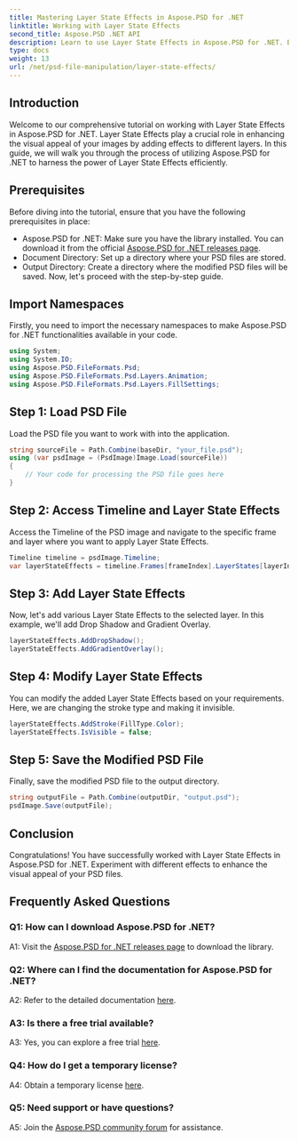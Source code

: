 ```yaml
---
title: Mastering Layer State Effects in Aspose.PSD for .NET
linktitle: Working with Layer State Effects
second_title: Aspose.PSD .NET API
description: Learn to use Layer State Effects in Aspose.PSD for .NET. Enhance your PSD files with Drop Shadow, Gradient Overlay, and more. Easy tutorial guide.
type: docs
weight: 13
url: /net/psd-file-manipulation/layer-state-effects/
---
```

## Introduction
Welcome to our comprehensive tutorial on working with Layer State Effects in Aspose.PSD for .NET. Layer State Effects play a crucial role in enhancing the visual appeal of your images by adding effects to different layers. In this guide, we will walk you through the process of utilizing Aspose.PSD for .NET to harness the power of Layer State Effects efficiently.
## Prerequisites
Before diving into the tutorial, ensure that you have the following prerequisites in place:
- Aspose.PSD for .NET: Make sure you have the library installed. You can download it from the official [Aspose.PSD for .NET releases page](https://releases.aspose.com/psd/net/).
- Document Directory: Set up a directory where your PSD files are stored.
- Output Directory: Create a directory where the modified PSD files will be saved.
Now, let's proceed with the step-by-step guide.
## Import Namespaces
Firstly, you need to import the necessary namespaces to make Aspose.PSD for .NET functionalities available in your code.
```csharp
using System;
using System.IO;
using Aspose.PSD.FileFormats.Psd;
using Aspose.PSD.FileFormats.Psd.Layers.Animation;
using Aspose.PSD.FileFormats.Psd.Layers.FillSettings;
```
## Step 1: Load PSD File
Load the PSD file you want to work with into the application.
```csharp
string sourceFile = Path.Combine(baseDir, "your_file.psd");
using (var psdImage = (PsdImage)Image.Load(sourceFile))
{
    // Your code for processing the PSD file goes here
}
```
## Step 2: Access Timeline and Layer State Effects
Access the Timeline of the PSD image and navigate to the specific frame and layer where you want to apply Layer State Effects.
```csharp
Timeline timeline = psdImage.Timeline;
var layerStateEffects = timeline.Frames[frameIndex].LayerStates[layerIndex].StateEffects;
```
## Step 3: Add Layer State Effects
Now, let's add various Layer State Effects to the selected layer. In this example, we'll add Drop Shadow and Gradient Overlay.
```csharp
layerStateEffects.AddDropShadow();
layerStateEffects.AddGradientOverlay();
```
## Step 4: Modify Layer State Effects
You can modify the added Layer State Effects based on your requirements. Here, we are changing the stroke type and making it invisible.
```csharp
layerStateEffects.AddStroke(FillType.Color);
layerStateEffects.IsVisible = false;
```
## Step 5: Save the Modified PSD File
Finally, save the modified PSD file to the output directory.
```csharp
string outputFile = Path.Combine(outputDir, "output.psd");
psdImage.Save(outputFile);
```
## Conclusion

Congratulations! You have successfully worked with Layer State Effects in Aspose.PSD for .NET. Experiment with different effects to enhance the visual appeal of your PSD files.

## Frequently Asked Questions

### Q1: How can I download Aspose.PSD for .NET?

A1: Visit the [Aspose.PSD for .NET releases page](https://releases.aspose.com/psd/net/) to download the library.

### Q2: Where can I find the documentation for Aspose.PSD for .NET?

A2: Refer to the detailed documentation [here](https://reference.aspose.com/psd/net/).

### A3: Is there a free trial available?

A3: Yes, you can explore a free trial [here](https://releases.aspose.com/).

### Q4: How do I get a temporary license?

A4: Obtain a temporary license [here](https://purchase.aspose.com/temporary-license/).

### Q5: Need support or have questions?

A5: Join the [Aspose.PSD community forum](https://forum.aspose.com/c/psd/34) for assistance.
